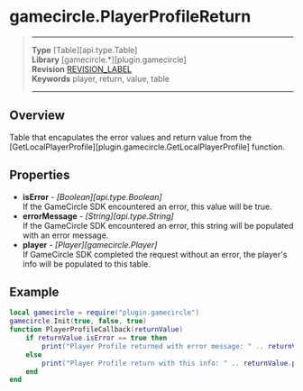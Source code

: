 # gamecircle.PlayerProfileReturn

> --------------------- ------------------------------------------------------------------------------------------
> __Type__              [Table][api.type.Table]  
> __Library__           [gamecircle.*][plugin.gamecircle]  
> __Revision__          [REVISION_LABEL](REVISION_URL)  
> __Keywords__          player, return, value, table  
> --------------------- ------------------------------------------------------------------------------------------

## Overview
Table that encapulates the error values and return value from the [GetLocalPlayerProfile][plugin.gamecircle.GetLocalPlayerProfile] function.
	
## Properties
- __isError__ - _[Boolean][api.type.Boolean]_  
	If the GameCircle SDK encountered an error, this value will be true.
- __errorMessage__ - _[String][api.type.String]_  
	If the GameCircle SDK encountered an error, this string will be populated with an error message.
- __player__ - _[Player][gamecircle.Player]_  
	If GameCircle SDK completed the request without an error, the player's info will be populated to this table. 

## Example
 
``````lua
local gamecircle = require("plugin.gamecircle")  
gamecircle.Init(true, false, true)  
function PlayerProfileCallback(returnValue)  
	if returnValue.isError == true then  
		print("Player Profile returned with error message: " .. returnValue.errorMessage)  
	else  
		print("Player Profile return with this info: " .. returnValue.player.alias .. "-" .. returnValue.player.id)  
	end  
end  
``````